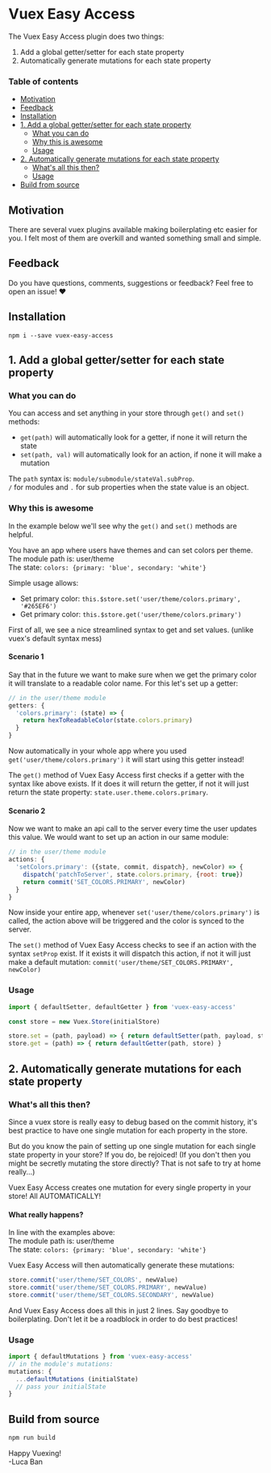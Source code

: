 # Vuex Easy Access

The Vuex Easy Access plugin does two things:
1. Add a global getter/setter for each state property
2. Automatically generate mutations for each state property

### Table of contents

- [Motivation](#motivation)
- [Feedback](#feedback)
- [Installation](#installation)
- [1. Add a global getter/setter for each state property](#1-add-a-global-gettersetter-for-each-state-property)
    - [What you can do](#what-you-can-do)
    - [Why this is awesome](#why-this-is-awesome)
    - [Usage](#usage)
- [2. Automatically generate mutations for each state property](#2-automatically-generate-mutations-for-each-state-property)
    - [What's all this then?](#whats-all-this-then)
    - [Usage](#usage-1)
- [Build from source](#build-from-source)

## Motivation

There are several vuex plugins available making boilerplating etc easier for you. I felt most of them are overkill and wanted something small and simple.

## Feedback

Do you have questions, comments, suggestions or feedback? Feel free to open an issue! ♥

## Installation

```
npm i --save vuex-easy-access
```

## 1. Add a global getter/setter for each state property

### What you can do

You can access and set anything in your store through `get()` and `set()` methods:
- `get(path)` will automatically look for a getter, if none it will return the state
- `set(path, val)` will automatically look for an action, if none it will make a mutation

The `path` syntax is: `module/submodule/stateVal.subProp`.<br>
`/` for modules and `.` for sub properties when the state value is an object.

### Why this is awesome

In the example below we'll see why the `get()` and `set()` methods are helpful.

You have an app where users have themes and can set colors per theme.<br>
The module path is: user/theme<br>
The state: `colors: {primary: 'blue', secondary: 'white'}`

Simple usage allows:
- Set primary color: `this.$store.set('user/theme/colors.primary', '#265EF6')`
- Get primary color: `this.$store.get('user/theme/colors.primary')`

First of all, we see a nice streamlined syntax to get and set values. (unlike vuex's default syntax mess)

#### Scenario 1
Say that in the future we want to make sure when we get the primary color it will translate to a readable color name. For this let's set up a getter:
```js
// in the user/theme module
getters: {
  'colors.primary': (state) => {
    return hexToReadableColor(state.colors.primary)
  }
}
```
Now automatically in your whole app where you used `get('user/theme/colors.primary')` it will start using this getter instead!

The `get()` method of Vuex Easy Access first checks if a getter with the syntax like above exists. If it does it will return the getter, if not it will just return the state property: `state.user.theme.colors.primary`.

#### Scenario 2
Now we want to make an api call to the server every time the user updates this value. We would want to set up an action in our same module:
```js
// in the user/theme module
actions: {
  'setColors.primary': ({state, commit, dispatch}, newColor) => {
    dispatch('patchToServer', state.colors.primary, {root: true})
    return commit('SET_COLORS.PRIMARY', newColor)
  }
}
```
Now inside your entire app, whenever `set('user/theme/colors.primary')` is called, the action above will be triggered and the color is synced to the server.

The `set()` method of Vuex Easy Access checks to see if an action with the syntax `setProp` exist. If it exists it will dispatch this action, if not it will just make a default mutation: `commit('user/theme/SET_COLORS.PRIMARY', newColor)`

### Usage
```js
import { defaultSetter, defaultGetter } from 'vuex-easy-access'

const store = new Vuex.Store(initialStore)

store.set = (path, payload) => { return defaultSetter(path, payload, store) }
store.get = (path) => { return defaultGetter(path, store) }
```

## 2. Automatically generate mutations for each state property

### What's all this then?

Since a vuex store is really easy to debug based on the commit history, it's best practice to have one single mutation for each property in the store.

But do you know the pain of setting up one single mutation for each single state property in your store? If you do, be rejoiced! (If you don't then you might be secretly mutating the store directly? That is not safe to try at home really...)

Vuex Easy Access creates one mutation for every single property in your store! All AUTOMATICALLY!

#### What really happens?

In line with the examples above:<br>
The module path is: user/theme<br>
The state: `colors: {primary: 'blue', secondary: 'white'}`

Vuex Easy Access will then automatically generate these mutations:
```js
store.commit('user/theme/SET_COLORS', newValue)
store.commit('user/theme/SET_COLORS.PRIMARY', newValue)
store.commit('user/theme/SET_COLORS.SECONDARY', newValue)
```
And Vuex Easy Access does all this in just 2 lines. Say goodbye to boilerplating. Don't let it be a roadblock in order to do best practices!

### Usage
```js
import { defaultMutations } from 'vuex-easy-access'
// in the module's mutations:
mutations: {
  ...defaultMutations (initialState)
  // pass your initialState
}
```

## Build from source

```bash
npm run build
```

Happy Vuexing!<br>
-Luca Ban
